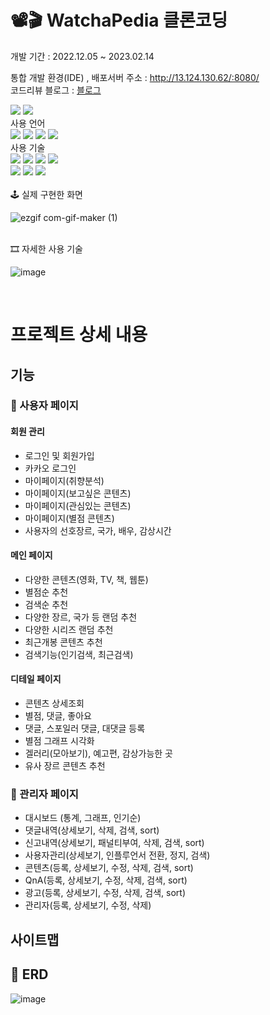 # 📽🎬 WatchaPedia 클론코딩
개발 기간 : 2022.12.05 ~ 2023.02.14

통합 개발 환경(IDE)
, 배포서버 주소 : http://13.124.130.62/:8080/
<br>
코드리뷰 블로그 : [블로그](https://hunseop2772.tistory.com/category/Spring/%ED%94%84%EB%A1%9C%EC%A0%9D%ED%8A%B8%20%EC%BD%94%EB%93%9C%20%EB%A6%AC%EB%B7%B0)
<div align="LEFT">
	<img src="https://img.shields.io/badge/IntelliJIDEA-000000?style=flat&logo=INTELLIJIDEA&logoColor=white" />
	<img src="https://img.shields.io/badge/Visual Studio Code-007ACC?style=flat&logo=Visual Studio Code&logoColor=white" />
</div>
사용 언어 
<div align="LEFT">
	<img src="https://img.shields.io/badge/Java-007396?style=flat&logo=Java&logoColor=white" />
	<img src="https://img.shields.io/badge/HTML5-E34F26?style=flat&logo=HTML5&logoColor=white" />
	<img src="https://img.shields.io/badge/CSS3-1572B6?style=flat&logo=CSS3&logoColor=white" />
	<img src="https://img.shields.io/badge/JAVASCRIPT-F7DF1E?style=flat&logo=JAVASCRIPT&logoColor=white" />
</div>
사용 기술
<div align="LEFT">
	<img src="https://img.shields.io/badge/Thymeleaf-005F0F?style=flat&logo=Thymeleaf&logoColor=white" />
  <img src="https://img.shields.io/badge/jQuery-0769AD?style=flat&logo=jQuery&logoColor=white" /> 
  <img src="https://img.shields.io/badge/Spring Boot-6DB33F?style=flat&logo=Spring Boot&logoColor=white" />
  <img src="https://img.shields.io/badge/JPA_Hibernate -59666C?style=flat&logo=Hibernate&logoColor=white" />
  <br>
  <img src="https://img.shields.io/badge/KakaoAPI -FFCD00?style=flat&logo=Kakao&logoColor=brown" />
  <img src="https://img.shields.io/badge/JDBC-007396?style=flat&logo=&logoColor=white" />
  <img src="https://img.shields.io/badge/Ajax-007396?style=flat&logo=&logoColor=white" />

</div>
<br>
🕹 실제 구현한 화면

![ezgif com-gif-maker (1)](https://user-images.githubusercontent.com/92245622/218246176-9861429c-31da-4ed2-b09e-c4dbec94bbae.gif)


<br />
🎞 자세한 사용 기술

![image](https://user-images.githubusercontent.com/92245622/218493531-235724a2-3ab7-440d-9c99-317088e7fa46.png)

<br />

# 프로젝트 상세 내용 

## 기능
### 👩 사용자 페이지
#### 회원 관리
- 로그인 및 회원가입
- 카카오 로그인
- 마이페이지(취향분석)
- 마이페이지(보고싶은 콘텐츠)
- 마이페이지(관심있는 콘텐츠)
- 마이페이지(별점 콘텐츠)
- 사용자의 선호장르, 국가, 배우, 감상시간
#### 메인 페이지
- 다양한 콘텐츠(영화, TV, 책, 웹툰)
- 별점순 추천
- 검색순 추천
- 다양한 장르, 국가 등 랜덤 추천
- 다양한 시리즈 랜덤 추천
- 최근개봉 콘텐츠 추천
- 검색기능(인기검색, 최근검색)
#### 디테일 페이지
- 콘텐츠 상세조회
- 별점, 댓글, 좋아요
- 댓글, 스포일러 댓글, 대댓글 등록
- 별점 그래프 시각화
- 겔러리(모아보기), 예고편, 감상가능한 곳
- 유사 장르 콘텐츠 추천

### 👤 관리자 페이지
- 대시보드 (통계, 그래프, 인기순)
- 댓글내역(상세보기, 삭제, 검색, sort)
- 신고내역(상세보기, 패널티부여, 삭제, 검색, sort)
- 사용자관리(상세보기, 인플루언서 전환, 정지, 검색)
- 콘텐츠(등록, 상세보기, 수정, 삭제, 검색, sort)
- QnA(등록, 상세보기, 수정, 삭제, 검색, sort)
- 광고(등록, 상세보기, 수정, 삭제, 검색, sort)
- 관리자(등록, 상세보기, 수정, 삭제)

## 
## 사이트맵

## :bookmark_tabs: ERD
![image](https://user-images.githubusercontent.com/92245622/221342629-0b7a0b42-5779-4b6c-b58f-9cf4809a035f.png)

<br />


